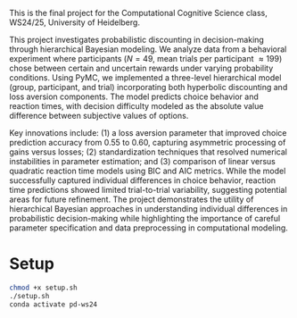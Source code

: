 This is the final project for the Computational Cognitive Science class, WS24/25, University of Heidelberg.

This project investigates probabilistic discounting in decision-making through hierarchical Bayesian modeling. We analyze data from a behavioral experiment where participants ($N=49$, mean trials per participant $\approx 199$) chose between certain and uncertain rewards under varying probability conditions. Using PyMC, we implemented a three-level hierarchical model (group, participant, and trial) incorporating both hyperbolic discounting and loss aversion components. The model predicts choice behavior and reaction times, with decision difficulty modeled as the absolute value difference between subjective values of options.

Key innovations include: (1) a loss aversion parameter that improved choice prediction accuracy from 0.55 to 0.60, capturing asymmetric processing of gains versus losses; (2) standardization techniques that resolved numerical instabilities in parameter estimation; and (3) comparison of linear versus quadratic reaction time models using BIC and AIC metrics. While the model successfully captured individual differences in choice behavior, reaction time predictions showed limited trial-to-trial variability, suggesting potential areas for future refinement. The project demonstrates the utility of hierarchical Bayesian approaches in understanding individual differences in probabilistic decision-making while highlighting the importance of careful parameter specification and data preprocessing in computational modeling.

# Setup

```bash
chmod +x setup.sh
./setup.sh
conda activate pd-ws24
```
